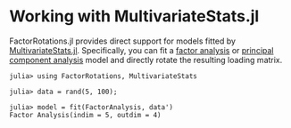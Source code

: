 # Working with MultivariateStats.jl

FactorRotations.jl provides direct support for models fitted by [MultivariateStats.jl](https://github.com/JuliaStats/MultivariateStats.jl). Specifically, you can fit a [factor analysis](https://juliastats.org/MultivariateStats.jl/stable/fa/) or [principal component analysis](https://juliastats.org/MultivariateStats.jl/stable/pca/) model and directly rotate the resulting loading matrix. 

```jldoctest multivariatestats
julia> using FactorRotations, MultivariateStats

julia> data = rand(5, 100);

julia> model = fit(FactorAnalysis, data')
Factor Analysis(indim = 5, outdim = 4)
```
